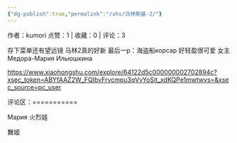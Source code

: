 ```yaml
---
{"dg-publish":true,"permalink":"/xhs/马林斯基-2/"}
---
```


作者：kumori
点赞：1   |   收藏：0   |   评论：3

存下菜单还有望远镜 马林2真的好新
最后一p：海盗船корсар 好轻盈很可爱
女主 Медора-Мария Ильюшкина

https://www.xiaohongshu.com/explore/64122d5c000000002702894c?xsec_token=ABYfAAZ2W_FQIbvFrvcmpu3qVyYoSit_xdKQPe1mwtwys=&xsec_source=pc_user

评论区：===========



Мария 火烈娃

舞姬